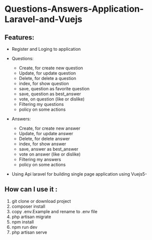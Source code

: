 # Questions-Answers-Application-Laravel-and-Vuejs
## Features:
  * Register and Loging to application 
  * Questions: 
      * Create,  for create  new question 
      * Update, for update question
      * Delete, for delete a question 
      * index, for show question
      * save, question as favorite question
      * save, question as best_answer
      * vote, on question (like or dislike)
      * Filtering my questions
      * policy on some actions
    
  * Answers:
      * Create, for create new answer
      * Update, for update answer
      * Delete, for delete answer
      * index, for show answer 
      * save, answer as best_answer
      * vote on answer (like or dislike)
      * Filtering my answers
      * policy on some actions
    
  * Using Api laravel for building single page application using Vuejs5-
## How can I use it :
   1. git clone or download project 
   2. composer install
   3. copy .env.Example and rename to .env file
   4. php artisan migrate
   5. npm install
   6. npm run dev
   7. php artisan serve
